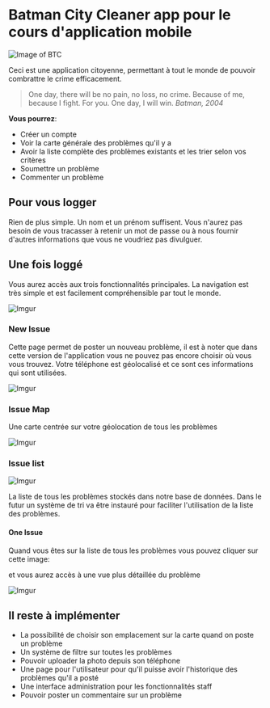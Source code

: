 # Batman City Cleaner app pour le cours d'application mobile
![Image of BTC](http://i.imgur.com/18Rg4u4.png)

Ceci est une application citoyenne, permettant à tout le monde de pouvoir combrattre le crime efficacement.

> One day, there will be no pain, no loss, no crime. Because of me, because I fight. For you. One day, I will win.
<cite>Batman, 2004</cite>

**Vous pourrez**:
* Créer un compte
* Voir la carte générale des problèmes qu'il y a
* Avoir la liste complète des problèmes existants et les trier selon      vos critères
* Soumettre un problème
* Commenter un problème

## Pour vous logger
Rien de plus simple. Un nom et un prénom suffisent. Vous n'aurez pas besoin de vous tracasser à retenir un mot de passe ou à nous fournir d'autres informations que vous ne voudriez pas divulguer.

## Une fois loggé

Vous aurez accès aux trois fonctionnalités principales. La navigation est très simple et est facilement compréhensible par tout le monde.

![Imgur](http://i.imgur.com/6eHOjbM.jpg)

### New Issue

Cette page permet de poster un nouveau problème, il est à noter que dans cette version de l'application vous ne pouvez pas encore choisir où vous vous trouvez. Votre téléphone est géolocalisé et ce sont ces informations qui sont utilisées.

![Imgur](http://i.imgur.com/H7llbaG.jpg)

### Issue Map

Une carte centrée sur votre géolocation de tous les problèmes

![Imgur](http://i.imgur.com/Y4Fab4T.jpg)

 ### Issue list

 ![Imgur](http://i.imgur.com/H1BPq8D.jpg)

 La liste de tous les problèmes stockés dans notre base de données. Dans le futur un système de tri va être instauré pour faciliter l'utilisation de la liste des problèmes.

 #### One Issue
 Quand vous êtes sur la liste de tous les problèmes vous pouvez cliquer sur cette image:

 et vous aurez accès à une vue plus détaillée du problème

 ![Imgur](http://i.imgur.com/dBqd5rJ.jpg)


## Il reste à implémenter

- La possibilité de choisir son emplacement sur la carte quand on poste un problème
- Un système de filtre sur toutes les problèmes
- Pouvoir uploader la photo depuis son téléphone
- Une page pour l'utilisateur pour qu'il puisse avoir l'historique des problèmes qu'il a posté
- Une interface administration pour les fonctionnalités staff
- Pouvoir poster un commentaire sur un problème
